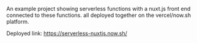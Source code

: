 An example project showing serverless functions with a nuxt.js front end connected to these functions. all deployed together on the vercel/now.sh platform.

Deployed link: https://serverless-nuxtjs.now.sh/

